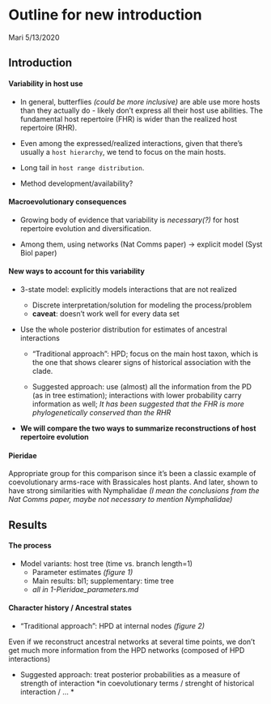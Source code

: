 Outline for new introduction
================
Mari
5/13/2020

## Introduction

#### Variability in host use

  - In general, butterflies *(could be more inclusive)* are able use
    more hosts than they actually do - likely don’t express all their
    host use abilities. The fundamental host repertoire (FHR) is wider
    than the realized host repertoire (RHR).

  - Even among the expressed/realized interactions, given that there’s
    usually a `host hierarchy`, we tend to focus on the main hosts.

  - Long tail in `host range distribution`.

  - Method development/availability?

#### Macroevolutionary consequences

  - Growing body of evidence that variability is *necessary(?)* for host
    repertoire evolution and diversification.

  - Among them, using networks (Nat Comms paper) -\> explicit model
    (Syst Biol paper)

#### New ways to account for this variability

  - 3-state model: explicitly models interactions that are not realized
    
      - Discrete interpretation/solution for modeling the
        process/problem
      - **caveat**: doesn’t work well for every data set

  - Use the whole posterior distribution for estimates of ancestral
    interactions
    
      - “Traditional approach”: HPD; focus on the main host taxon, which
        is the one that shows clearer signs of historical association
        with the clade.
    
      - Suggested approach: use (almost) all the information from the PD
        (as in tree estimation); interactions with lower probability
        carry information as well; *It has been suggested that the FHR
        is more phylogenetically conserved than the RHR*

  - **We will compare the two ways to summarize reconstructions of host
    repertoire evolution**

#### Pieridae

Appropriate group for this comparison since it’s been a classic example
of coevolutionary arms-race with Brassicales host plants. And later,
shown to have strong similarities with Nymphalidae *(I mean the
conclusions from the Nat Comms paper, maybe not necessary to mention
Nymphalidae)*

## Results

#### The process

  - Model variants: host tree (time vs. branch length=1)
      - Parameter estimates *(figure 1)*
      - Main results: bl1; supplementary: time tree
      - *all in 1-Pieridae\_parameters.md*

#### Character history / Ancestral states

  - “Traditional approach”: HPD at internal nodes *(figure 2)*

Even if we reconstruct ancestral networks at several time points, we
don’t get much more information from the HPD networks (composed of HPD
interactions)

  - Suggested approach: treat posterior probabilities as a measure of
    strength of interaction *in coevolutionary terms / strenght of
    historical interaction / … *
